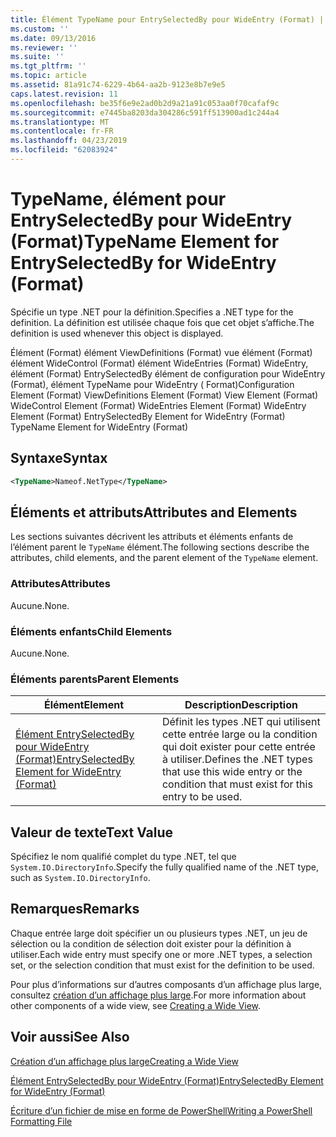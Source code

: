 ```yaml
---
title: Élément TypeName pour EntrySelectedBy pour WideEntry (Format) | Microsoft Docs
ms.custom: ''
ms.date: 09/13/2016
ms.reviewer: ''
ms.suite: ''
ms.tgt_pltfrm: ''
ms.topic: article
ms.assetid: 81a91c74-6229-4b64-aa2b-9123e8b7e9e5
caps.latest.revision: 11
ms.openlocfilehash: be35f6e9e2ad0b2d9a21a91c053aa0f70cafaf9c
ms.sourcegitcommit: e7445ba8203da304286c591ff513900ad1c244a4
ms.translationtype: MT
ms.contentlocale: fr-FR
ms.lasthandoff: 04/23/2019
ms.locfileid: "62083924"
---
```

# <a name="typename-element-for-entryselectedby-for-wideentry-format"></a><span data-ttu-id="1448d-102">TypeName, élément pour EntrySelectedBy pour WideEntry (Format)</span><span class="sxs-lookup"><span data-stu-id="1448d-102">TypeName Element for EntrySelectedBy for WideEntry (Format)</span></span>

<span data-ttu-id="1448d-103">Spécifie un type .NET pour la définition.</span><span class="sxs-lookup"><span data-stu-id="1448d-103">Specifies a .NET type for the definition.</span></span> <span data-ttu-id="1448d-104">La définition est utilisée chaque fois que cet objet s’affiche.</span><span class="sxs-lookup"><span data-stu-id="1448d-104">The definition is used whenever this object is displayed.</span></span>

<span data-ttu-id="1448d-105">Élément (Format) élément ViewDefinitions (Format) vue élément (Format) élément WideControl (Format) élément WideEntries (Format) WideEntry, élément (Format) EntrySelectedBy élément de configuration pour WideEntry (Format), élément TypeName pour WideEntry ( Format)</span><span class="sxs-lookup"><span data-stu-id="1448d-105">Configuration Element (Format) ViewDefinitions Element (Format) View Element (Format) WideControl Element (Format) WideEntries Element (Format) WideEntry Element (Format) EntrySelectedBy Element for WideEntry (Format) TypeName Element for WideEntry (Format)</span></span>

## <a name="syntax"></a><span data-ttu-id="1448d-106">Syntaxe</span><span class="sxs-lookup"><span data-stu-id="1448d-106">Syntax</span></span>

```xml
<TypeName>Nameof.NetType</TypeName>
```

## <a name="attributes-and-elements"></a><span data-ttu-id="1448d-107">Éléments et attributs</span><span class="sxs-lookup"><span data-stu-id="1448d-107">Attributes and Elements</span></span>

<span data-ttu-id="1448d-108">Les sections suivantes décrivent les attributs et éléments enfants de l’élément parent le `TypeName` élément.</span><span class="sxs-lookup"><span data-stu-id="1448d-108">The following sections describe the attributes, child elements, and the parent element of the `TypeName` element.</span></span>

### <a name="attributes"></a><span data-ttu-id="1448d-109">Attributes</span><span class="sxs-lookup"><span data-stu-id="1448d-109">Attributes</span></span>

<span data-ttu-id="1448d-110">Aucune.</span><span class="sxs-lookup"><span data-stu-id="1448d-110">None.</span></span>

### <a name="child-elements"></a><span data-ttu-id="1448d-111">Éléments enfants</span><span class="sxs-lookup"><span data-stu-id="1448d-111">Child Elements</span></span>

<span data-ttu-id="1448d-112">Aucune.</span><span class="sxs-lookup"><span data-stu-id="1448d-112">None.</span></span>

### <a name="parent-elements"></a><span data-ttu-id="1448d-113">Éléments parents</span><span class="sxs-lookup"><span data-stu-id="1448d-113">Parent Elements</span></span>

|<span data-ttu-id="1448d-114">Élément</span><span class="sxs-lookup"><span data-stu-id="1448d-114">Element</span></span>|<span data-ttu-id="1448d-115">Description</span><span class="sxs-lookup"><span data-stu-id="1448d-115">Description</span></span>|
|-------------|-----------------|
|[<span data-ttu-id="1448d-116">Élément EntrySelectedBy pour WideEntry (Format)</span><span class="sxs-lookup"><span data-stu-id="1448d-116">EntrySelectedBy Element for WideEntry (Format)</span></span>](./entryselectedby-element-for-wideentry-format.md)|<span data-ttu-id="1448d-117">Définit les types .NET qui utilisent cette entrée large ou la condition qui doit exister pour cette entrée à utiliser.</span><span class="sxs-lookup"><span data-stu-id="1448d-117">Defines the .NET types that use this wide entry or the condition that must exist for this entry to be used.</span></span>|

## <a name="text-value"></a><span data-ttu-id="1448d-118">Valeur de texte</span><span class="sxs-lookup"><span data-stu-id="1448d-118">Text Value</span></span>

<span data-ttu-id="1448d-119">Spécifiez le nom qualifié complet du type .NET, tel que `System.IO.DirectoryInfo`.</span><span class="sxs-lookup"><span data-stu-id="1448d-119">Specify the fully qualified name of the .NET type, such as `System.IO.DirectoryInfo`.</span></span>

## <a name="remarks"></a><span data-ttu-id="1448d-120">Remarques</span><span class="sxs-lookup"><span data-stu-id="1448d-120">Remarks</span></span>

<span data-ttu-id="1448d-121">Chaque entrée large doit spécifier un ou plusieurs types .NET, un jeu de sélection ou la condition de sélection doit exister pour la définition à utiliser.</span><span class="sxs-lookup"><span data-stu-id="1448d-121">Each wide entry must specify one or more .NET types, a selection set, or the selection condition that must exist for the definition to be used.</span></span>

<span data-ttu-id="1448d-122">Pour plus d’informations sur d’autres composants d’un affichage plus large, consultez [création d’un affichage plus large](./creating-a-wide-view.md).</span><span class="sxs-lookup"><span data-stu-id="1448d-122">For more information about other components of a wide view, see [Creating a Wide View](./creating-a-wide-view.md).</span></span>

## <a name="see-also"></a><span data-ttu-id="1448d-123">Voir aussi</span><span class="sxs-lookup"><span data-stu-id="1448d-123">See Also</span></span>

[<span data-ttu-id="1448d-124">Création d’un affichage plus large</span><span class="sxs-lookup"><span data-stu-id="1448d-124">Creating a Wide View</span></span>](./creating-a-wide-view.md)

[<span data-ttu-id="1448d-125">Élément EntrySelectedBy pour WideEntry (Format)</span><span class="sxs-lookup"><span data-stu-id="1448d-125">EntrySelectedBy Element for WideEntry (Format)</span></span>](./entryselectedby-element-for-wideentry-format.md)

[<span data-ttu-id="1448d-126">Écriture d’un fichier de mise en forme de PowerShell</span><span class="sxs-lookup"><span data-stu-id="1448d-126">Writing a PowerShell Formatting File</span></span>](./writing-a-powershell-formatting-file.md)
